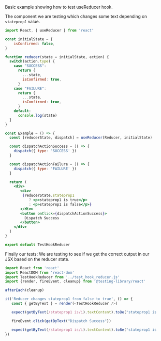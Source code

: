 Basic example showing how to test useReducer hook. 


The component we are testing which changes some text depending on `stateprop1` value.

```jsx
import React, { useReducer } from 'react'

const initialState = {
    isConfirmed: false,
}

function reducer(state = initialState, action) {
  switch(action.type) {
    case "SUCCESS":
      return {
        ...state,
        isConfirmed: true,
      }
    case "FAILURE":
      return {
        ...state,
        isConfirmed: true,
      }
    default:
      console.log(state)
  }
}

const Example = () => {
  const [reducerState, dispatch] = useReducer(Reducer, initialState)

  const dispatchActionSuccess = () => {
    dispatch({ type: 'SUCCESS' })
  }

  const dispatchActionFailure = () => {
    dispatch({ type: 'FAILURE' })
  }

  return (
    <div>
       <div>
        {reducerState.stateprop1
           ? <p>stateprop1 is true</p>
           : <p>stateprop1 is false</p>}
       </div>
       <button onClick={dispatchActionSuccess}>
         Dispatch Success
       </button>
    </div>
  )
}

export default TestHookReducer
```


Finally our tests: We are testing to see if we get the correct output in our JSX based on the reducer state.  

```js
import React from 'react'
import ReactDOM from 'react-dom'
import TestHookReducer from '../test_hook_reducer.js'
import {render, fireEvent, cleanup} from '@testing-library/react'

afterEach(cleanup)

it('Reducer changes stateprop1 from false to true', () => {
   const { getByText } = render(<TestHookReducer />)

   expect(getByText(/stateprop1 is/i).textContent).toBe("stateprop1 is false")

   fireEvent.click(getByText("Dispatch Success"))

   expect(getByText(/stateprop1 is/i).textContent).toBe("stateprop1 is true")
})
```
